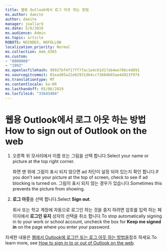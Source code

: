 ```yaml
---
title: 웹용 Outlook에서 로그 아웃 하는 방법
ms.author: daeite
author: daeite
manager: joallard
ms.date: 5/6/2019
ms.audience: Admin
ms.topic: article
ROBOTS: NOINDEX, NOFOLLOW
localization_priority: Normal
ms.collection: Adm_O365
ms.custom:
- "8000008"
- "1993"
ms.openlocfilehash: 99927bf4f17ff7fac1e4c61d17ab4ee706c4d891
ms.sourcegitcommit: 01ead85a22e62931db4cc73604b65ae4d923f974
ms.translationtype: MT
ms.contentlocale: ko-KR
ms.lasthandoff: 05/06/2019
ms.locfileid: "33643484"
---
```

# <a name="how-to-sign-out-of-outlook-on-the-web"></a><span data-ttu-id="a2347-102">웹용 Outlook에서 로그 아웃 하는 방법</span><span class="sxs-lookup"><span data-stu-id="a2347-102">How to sign out of Outlook on the web</span></span>

1. <span data-ttu-id="a2347-103">오른쪽 위 모서리에서 이름 또는 그림을 선택 합니다.</span><span class="sxs-lookup"><span data-stu-id="a2347-103">Select your name or picture at the top right corner.</span></span>
    
    <span data-ttu-id="a2347-104">화면 맨 위에 그림이 표시 되지 않으면 ad 차단이 설정 되어 있는지 확인 합니다.</span><span class="sxs-lookup"><span data-stu-id="a2347-104">If you don't see your picture at the top of screen, check to see if ad blocking is turned on.</span></span> <span data-ttu-id="a2347-105">그림이 표시 되지 않는 경우가 있습니다.</span><span class="sxs-lookup"><span data-stu-id="a2347-105">Sometimes this prevents the picture from showing.</span></span>
    
2. <span data-ttu-id="a2347-106">**로그 아웃**을 선택 합니다.</span><span class="sxs-lookup"><span data-stu-id="a2347-106">Select **Sign out**.</span></span> 
    
    <span data-ttu-id="a2347-107">회사 또는 학교 계정에 자동으로 로그인 하는 것을 중지 하려면 암호를 입력 하는 페이지에서 **로그인 유지** 상자의 선택을 취소 합니다.</span><span class="sxs-lookup"><span data-stu-id="a2347-107">To stop automatically signing in to your work or school account, uncheck the box for **Keep me signed in** on the page where you enter your password.</span></span> 
    
<span data-ttu-id="a2347-108">자세한 내용은 [웹에서 Outlook에 로그인 또는 로그 아웃 하는 방법을](https://support.office.com/article/763fab4d-0138-4814-b450-37fc286bcb79)참조 하세요.</span><span class="sxs-lookup"><span data-stu-id="a2347-108">To learn more, see [How to sign in to or out of Outlook on the web](https://support.office.com/article/763fab4d-0138-4814-b450-37fc286bcb79).</span></span>